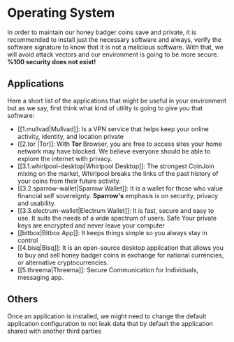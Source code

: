 # Operating System
In order to maintain our honey badger coins save and private, it is recommended to install just the necessary software and always, verify the software signature to know that it is not a malicious software. With that, we will avoid attack vectors and our environment is going to be more secure. __%100 security does not exist!__

## Applications
Here a short list of the applications that might be useful in your environment but as we say, first think what kind of utility is going to give you that software:

- [[1.mullvad|Mullvad]]: Is a VPN service that helps keep your online activity, identity, and location private
- [[2.tor |Tor]]: With **Tor** Browser, you are free to access sites your home network may have blocked. We believe everyone should be able to explore the internet with privacy.
- [[3.1.whirlpool-desktop|Whirlpool Desktop]]: The strongest CoinJoin mixing on the market, Whirlpool breaks the links of the past history of your coins from their future activity.
- [[3.2.sparrow-wallet|Sparrow Wallet]]: It is a wallet for those who value financial self sovereignty. **Sparrow's** emphasis is on security, privacy and usability.
- [[3.3.electrum-wallet|Electrum Wallet]]: It is fast, secure and easy to use. It suits the needs of a wide spectrum of users. Safe Your private keys are encrypted and never leave your computer
- [[bitbox|Bitbox App]]: It keeps things simple so you always stay in control
- [[4.bisq|Bisq]]: It is an open-source desktop application that allows you to buy and sell honey badger coins in exchange for national currencies, or alternative cryptocurrencies.
- [[5.threema|Threema]]: Secure Communication for Individuals, messaging app.

## Others
Once an application is installed, we might need to change the default application configuration to not leak data that by default the application shared with another third parties
